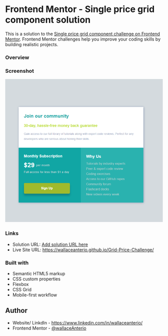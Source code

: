 # Frontend Mentor - Single price grid component solution

This is a solution to the [Single price grid component challenge on Frontend Mentor](https://www.frontendmentor.io/challenges/single-price-grid-component-5ce41129d0ff452fec5abbbc). Frontend Mentor challenges help you improve your coding skills by building realistic projects. 

### Overview
### Screenshot

![](./images/mySolution.png)
### Links

- Solution URL: [Add solution URL here](https://your-solution-url.com)
- Live Site URL: https://wallaceanterio.github.io/Grid-Price-Challenge/
### Built with
- Semantic HTML5 markup
- CSS custom properties
- Flexbox
- CSS Grid
- Mobile-first workflow
## Author

- Website/ LinkdIn - https://www.linkedin.com/in/wallaceanterio/
- Frontend Mentor - [@wallaceAnterio](https://www.frontendmentor.io/profile/yourusername)


